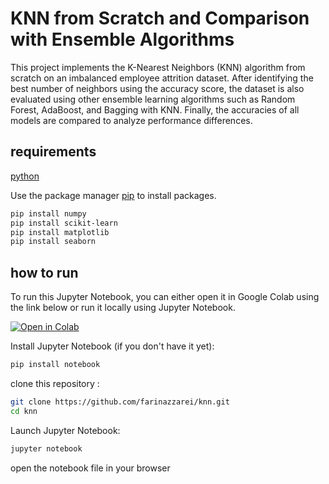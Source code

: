 # KNN from Scratch and Comparison with Ensemble Algorithms

This project implements the K-Nearest Neighbors (KNN) algorithm from scratch on an imbalanced employee attrition dataset.
After identifying the best number of neighbors using the accuracy score, the dataset is also evaluated using other ensemble
learning algorithms such as Random Forest, AdaBoost, and Bagging with KNN. Finally, the accuracies of all models are
compared to analyze performance differences.




## requirements
[python](https://www.python.org/downloads/)

Use the package manager [pip](https://pip.pypa.io/en/stable/) to install packages.

```bash
pip install numpy
pip install scikit-learn
pip install matplotlib
pip install seaborn
```

## how to run
To run this Jupyter Notebook, you can either open it in Google Colab using the link below or run it locally using Jupyter Notebook.

[![Open in Colab](https://colab.research.google.com/assets/colab-badge.svg)](https://colab.research.google.com/github/farinazzarei/adaboost/blob/main/knn-from-scratch.ipynb)

Install Jupyter Notebook (if you don't have it yet):

```bash
pip install notebook
```
clone this repository :
```bash
git clone https://github.com/farinazzarei/knn.git
cd knn
```
Launch Jupyter Notebook:
```bash
jupyter notebook
```
open the notebook file in your browser 
